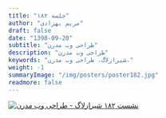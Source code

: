 ```yaml
---
title: "جلسه ۱۸۲"
author: "مریم بهزادی"
draft: false
date: "1398-09-20"
subtitle: "طراحی وب مدرن"
description: "طراحی وب مدرن"
keywords: "شیرازلاگ، طراحی وب مدرن،"
weight: -1
summaryImage: "/img/posters/poster182.jpg"
readmore: false
---
```


[![نشست ۱۸۲ شیرازلاگ - طراحی وب مدرن](/img/posters/poster182.jpg)](/img/posters/poster182.jpg)

